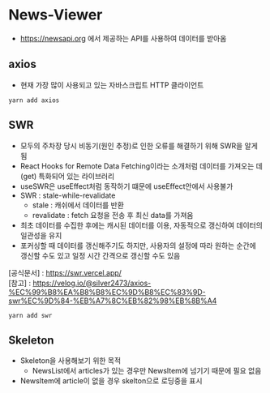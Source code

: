 # News-Viewer
* https://newsapi.org 에서 제공하는 API를 사용하여 데이터를 받아옴

## axios
* 현재 가장 많이 사용되고 있는 자바스크립트 HTTP 클라이언트
```
yarn add axios
```

## SWR
* 모두의 주차장 당시 비동기(원인 추정)로 인한 오류를 해결하기 위해 SWR을 알게됨
* React Hooks for Remote Data Fetching이라는 소개처럼 데이터를 가져오는 데(get) 특화되어 있는 라이브러리
* useSWR은 useEffect처럼 동작하기 떄문에 useEffect안에서 사용불가
* SWR : stale-while-revalidate
    - stale : 캐쉬에서 데이터를 반환
    - revalidate : fetch 요청을 전송 후 최신 data를 가져옴
* 최초 데이터를 수집한 후에는 캐시된 데이터를 이용, 자동적으로 갱신하여 데이터의 일관성을 유지
* 포커싱할 때 데이터를 갱신해주기도 하지만, 사용자의 설정에 따라 원하는 순간에 갱신할 수도 있고 일정 시간 간격으로 갱신할 수도 있음

[공식문서] : https://swr.vercel.app/   
[참고] : https://velog.io/@silver2473/axios-%EC%99%B8%EA%B8%B8%EC%9D%B8%EC%83%9D-swr%EC%9D%84-%EB%A7%8C%EB%82%98%EB%8B%A4
```
yarn add swr
```

## Skeleton
* Skeleton을 사용해보기 위한 목적
    - NewsList에서 articles가 있는 경우만 NewsItem에 넘기기 때문에 필요 없음
* NewsItem에 article이 없을 경우 skelton으로 로딩중을 표시